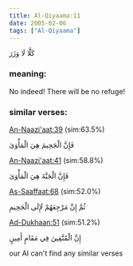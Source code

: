 ```yaml
---
title: Al-Qiyaama:11
date: 2005-02-06
tags: ["Al-Qiyaama"]
---
```

كَلَّا لَا وَزَرَ
### meaning: 
No indeed! There will be no refuge!
### similar verses: 

[An-Naazi'aat:39](/79/39) (sim:63.5%)

فَإِنَّ الْجَحِيمَ هِيَ الْمَأْوَىٰ

[An-Naazi'aat:41](/79/41) (sim:58.8%)

فَإِنَّ الْجَنَّةَ هِيَ الْمَأْوَىٰ

[As-Saaffaat:68](/37/68) (sim:52.0%)

ثُمَّ إِنَّ مَرْجِعَهُمْ لَإِلَى الْجَحِيمِ

[Ad-Dukhaan:51](/44/51) (sim:51.2%)

إِنَّ الْمُتَّقِينَ فِي مَقَامٍ أَمِينٍ

our AI can't find any similar verses
